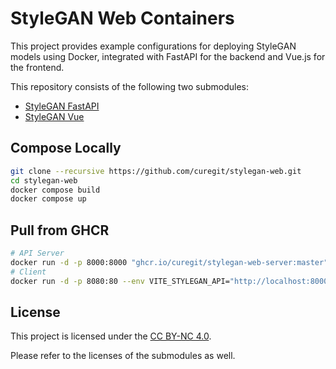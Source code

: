 # StyleGAN Web Containers

This project provides example configurations for deploying StyleGAN models using Docker, integrated with FastAPI for the backend and Vue.js for the frontend.

This repository consists of the following two submodules:

- [StyleGAN FastAPI](https://github.com/curegit/stylegan-fastapi)
- [StyleGAN Vue](https://github.com/curegit/stylegan-vue)

## Compose Locally

```sh
git clone --recursive https://github.com/curegit/stylegan-web.git
cd stylegan-web
docker compose build
docker compose up
```

## Pull from GHCR

```sh
# API Server
docker run -d -p 8000:8000 "ghcr.io/curegit/stylegan-web-server:master"
# Client
docker run -d -p 8080:80 --env VITE_STYLEGAN_API="http://localhost:8000" "ghcr.io/curegit/stylegan-web-client:master"
```

## License

This project is licensed under the [CC BY-NC 4.0](LICENSE).

Please refer to the licenses of the submodules as well.
